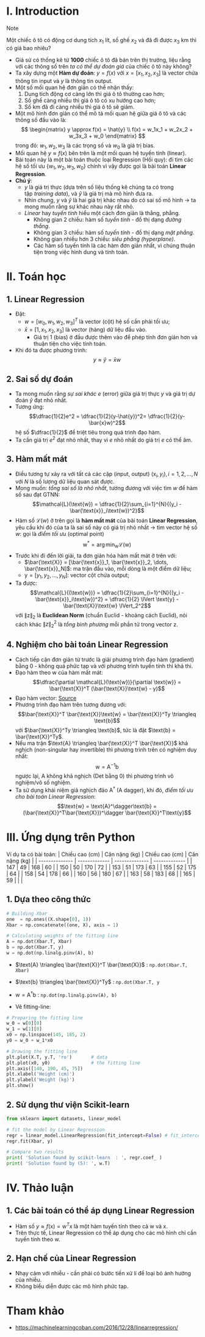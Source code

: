 # I. Introduction
> [!NOTE]
> Một chiếc ô tô có động cơ dung tích $x_1$ lít, số ghế $x_2$ và đã đi được $x_3$ km thì có giá bao nhiêu?

- Giả sử có thống kê từ **1000** chiếc ô tô đã bán trên thị trường, liệu rằng với các thông số trên *ta có thể dự đoán giá* của chiếc ô tô này không?
- Ta xây dựng một **Hàm dự đoán**: $y = f(x)$ với $x = [x_1, x_2, x_3]$ là vector chứa thông tin input và $y$ là thông tin output.
- Một số mối quan hệ đơn giản có thể nhận thấy:
  1. Dung tích động cơ càng lớn thì giá ô tô thường cao hơn;
  2. Số ghế càng nhiều thì giá ô tô có xu hướng cao hơn;
  3. Số km đã đi càng nhiều thì giá ô tô sẽ giảm.
- Một mô hình đơn giản có thể mô tả mối quan hệ giữa giá ô tô và các thông số đầu vào là:
  $$
  \begin{matrix} 
    y \approx f(x) = \hat{y} \\ 
    f(x) = w_1x_1 + w_2x_2 + w_3x_3 + w_0 
  \end{matrix}
  $$
  trong đó: $w_1, w_2, w_3$ là các trọng số và $w_0$ là giá trị bias.
- Mối quan hệ $y \approx f(x)$ bên trên là một mối quan hệ tuyến tính (linear).
- Bài toán này là một bài toán thuộc loại Regression (Hồi quy): đi tìm các hệ số tối ưu $\{w_1, w_2, w_3, w_0\}$ chính vì vậy được gọi là bài toán **Linear Regression**.
- **Chú ý**:
	- $y$ là giá trị thực (dựa trên số liệu thống kê chúng ta có trong tập *training data*), và $\hat{y}$ là giá trị mà mô hình đưa ra.
	- Nhìn chung, $y$ và $\hat{y}$ là hai giá trị khác nhau do có sai số mô hình $\to$ ta mong muốn rằng sự khác nhau này rất nhỏ.
	- *Linear* hay *tuyến tính* hiểu một cách đơn giản là thẳng, phẳng.
		- Không gian 2 chiều: hàm số *tuyến tính* - đồ thị dạng *đường thẳng*.
		- Không gian 3 chiều: hàm số *tuyến tính* - đồ thị dạng *mặt phẳng*.
		- Không gian nhiều hơn 3 chiều: *siêu phẳng (hyperplane)*.
		- Các hàm số tuyến tính là các hàm đơn giản nhất, vì chúng thuận tiện trong việc hình dung và tính toán.
# II. Toán học
## 1. Linear Regression
- Đặt:
	- $w=[w_0, w_1, w_2, w_3]^T$ là vector (cột) hệ số cần phải tối ưu;
	- $\bar{x} = [1, x_1, x_2, x_3]$ là vector (hàng) dữ liệu đầu vào.
    	- Giá trị $1$ (bias) ở đầu được thêm vào để phép tính đơn giản hơn và thuận tiện cho việc tính toán.
- Khi đó ta được phương trình:
  $$ y \approx \hat{y} = \bar{x}w $$
## 2. Sai số dự đoán
- Ta mong muốn rằng *sự sai khác* $e$ (error) giữa giá trị thực $y$ và giá trị dự đoán $\hat{y}$ đạt nhỏ nhất.
- Tương ứng:
  $$\dfrac{1}{2}e^2 = \dfrac{1}{2}(y-\hat{y})^2= \dfrac{1}{2}(y-\bar{x}w)^2$$
  hệ số $\dfrac{1}{2}$ để triệt tiêu trong quá trình đạo hàm.
- Ta cần giá trị $e^2$ đạt nhỏ nhất, thay vì $e$ nhỏ nhất do giá trị $e$ có thể âm.
## 3. Hàm mất mát
- Điều tương tự xảy ra với tất cả các cặp (input, output) $(\text{x}_i, y_i), i = 1, 2, \dots, N$ với $N$ là số lượng dữ liệu quan sát được.
- Mong muốn: *tổng sai số là nhỏ nhất*, tương đương với việc tìm $w$ để hàm số sau đạt GTNN:
  $$\mathcal{L}(\text{w}) = \dfrac{1}{2}\sum_{i=1}^{N}{(y_i - \bar{\text{x}}_i\text{w})^2}$$
- Hàm số $\mathcal{L}(w)$ ở trên gọi là **hàm mất mát** của bài toán **Linear Regression**, yêu cầu khi đó của ta là sai số này có giá trị nhỏ nhất $\to$ tìm vector hệ số $w$: gọi là *điểm tối ưu* (optimal point)
  $$\text{w}^* = \arg\min_{\text{w}}{\mathcal{L}(\text{w})}$$
- Trước khi đi đến lời giải, ta đơn giản hóa hàm mất mát ở trên với:
	- $\bar{\text{X}} = [\bar{\text{x}}_1, \bar{\text{x}}_2, \dots, \bar{\text{x}}_N]$: ma trận đầu vào, mỗi dòng là một điểm dữ liệu;
	- $\text{y} = [y_1, y_2, \dots, y_N]$: vector cột chứa output;
- Ta được:
  $$\mathcal{L}{(\text{w})} = \dfrac{1}{2}\sum_{i=1}^{N}{(y_i - \bar{\text{x}}_i\text{w})^2} = \dfrac{1}{2} \lVert \text{y} - \bar{\text{X}}\text{w} \lVert_2^2$$
  với $\lVert \text{z} \lVert_2$ là **Euclidean Norm** (chuẩn Euclid - khoảng cách Euclid), nói cách khác $\lVert z \lVert_2^2$ là *tổng bình phương* mỗi phần tử trong vector $\text{z}$.
## 4. Nghiệm cho bài toán Linear Regression
- Cách tiếp cận đơn giản từ trước là giải phương trình đạo hàm (gradient) bằng 0 - không quá phức tạp và với phương trình tuyến tính thì khả thi.
- Đạo hàm theo $\text{w}$ của hàm mất mát:
  $$\dfrac{\partial \mathcal{L}(\text{w})}{\partial \text{w}} = \bar{\text{X}}^T (\bar{\text{X}}\text{w} - y)$$
- Đạo hàm vector: [Source](https://ccrma.stanford.edu/~dattorro/matrixcalc.pdf)
- Phương trình đạo hàm trên tương đương với:
  $$\bar{\text{X}}^T \bar{\text{X}}\text{w} = \bar{\text{X}}^Ty \triangleq \text{b}$$
  với $\bar{\text{X}}^Ty \triangleq \text{b}$, tức là đặt $\text{b} = \bar{\text{X}}^Ty$.
- Nếu ma trận $\text{A} \triangleq \bar{\text{X}}^T \bar{\text{X}}$ khả nghịch (non-singular hay invertible) thì phương trình trên có nghiệm duy nhất:
  $$\text{w} = \text{A}^{-1}\text{b}$$
  ngược lại, $\text{A}$ không khả nghịch (Det bằng 0) thì phương trình vô nghiệm/vô số nghiệm.
- Ta sử dụng khái niệm giả nghịch đảo $\text{A}^\dagger$ (A dagger), khi đó, *điểm tối ưu cho bài toán Linear Regression*:
  $$\text{w} = \text{A}^\dagger\text{b} = (\bar{\text{X}}^T\bar{\text{X}})^\dagger \bar{\text{X}}^T\text{y}$$

# III. Ứng dụng trên Python

Ví dụ ta có bài toán:
| Chiều cao (cm) | Cân nặng (kg) | Chiều cao (cm) | Cân nặng (kg) |
| -------------- | ------------- | -------------- | ------------- |
| 147            | 49            | 168            | 60            |
| 150            | 50            | 170            | 72            |
| 153            | 51            | 173            | 63            |
| 155            | 52            | 175            | 64            |
| 158            | 54            | 178            | 66            |
| 160            | 56            | 180            | 67            |
| 163            | 58            | 183            | 68            |
| 165            | 59            |                |               |
## 1. Dựa theo công thức
```python
# Building Xbar
one  = np.ones((X.shape[0], 1))
Xbar = np.concatenate((one, X), axis = 1)

# Calculating weights of the fitting line
A = np.dot(Xbar.T, Xbar)
b = np.dot(Xbar.T, y)
w = np.dot(np.linalg.pinv(A), b)
```
- $\text{A} \triangleq \bar{\text{X}}^T \bar{\text{X}}$ : `np.dot(Xbar.T, Xbar)`
- $\text{b} \triangleq \bar{\text{X}}^Ty$ : `np.dot(Xbar.T, y`
- $\text{w} = \text{A}^\dagger \text{b}$ : `np.dot(np.linalg.pinv(A), b)`

- Vẽ fitting-line:
```python
# Preparing the fitting line 
w_0 = w[0][0]
w_1 = w[1][0]
x0 = np.linspace(145, 185, 2)
y0 = w_0 + w_1*x0

# Drawing the fitting line 
plt.plot(X.T, y.T, 'ro')       # data 
plt.plot(x0, y0)               # the fitting line
plt.axis([140, 190, 45, 75])
plt.xlabel('Height (cm)')
plt.ylabel('Weight (kg)')
plt.show()
```
## 2. Sử dụng thư viện Scikit-learn
```python
from sklearn import datasets, linear_model

# fit the model by Linear Regression
regr = linear_model.LinearRegression(fit_intercept=False) # fit_intercept = False for calculating the bias
regr.fit(Xbar, y)

# Compare two results
print( 'Solution found by scikit-learn  : ', regr.coef_ )
print( 'Solution found by (5): ', w.T)
```

# IV. Thảo luận
## 1. Các bài toán có thể áp dụng Linear Regression
- Hàm số $y \approx f(\text{x}) = \text{w}^T\text{x}$ là một hàm tuyến tính theo cả $\text{w}$ và $\text{x}$.
- Trên thực tế, Linear Regression có thể áp dụng cho các mô hình chỉ cần tuyến tính theo $\text{w}$.
## 2. Hạn chế của Linear Regression
- Nhạy cảm với nhiễu - cần phải có bước tiền xử lí để loại bỏ ảnh hưởng của nhiễu.
- Không biểu diễn được các mô hình phức tạp.

# Tham khảo
- https://machinelearningcoban.com/2016/12/28/linearregression/